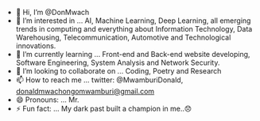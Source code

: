 - 👋 Hi, I’m @DonMwach
- 👀 I’m interested in ... AI, Machine Learning, Deep Learning,  all emerging trends in computing and everything about Information Technology, Data Warehousing, Telecommunication, Automotive and Technological innovations.
- 🌱 I’m currently learning ... Front-end and Back-end website developing, Software Engineering, System Analysis and Network Security.
- 💞️ I’m looking to collaborate on ... Coding, Poetry and Research
- 📫 How to reach me ... twitter: @MwamburiDonald, donaldmwachongomwamburi@gmail.com
- 😄 Pronouns: ... Mr.
- ⚡ Fun fact: ... My dark past built a champion in me..😞

<!---
DonMwach/DonMwach is a ✨ special ✨ repository because its `README.md` (this file) appears on your GitHub profile.
You can click the Preview link to take a look at your changes.
--->
